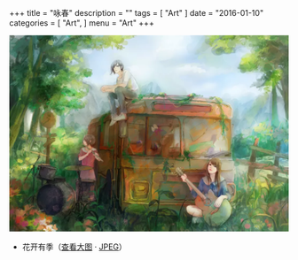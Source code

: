+++
title = "咏春"
description = ""
tags = [
    "Art"
]
date = "2016-01-10"
categories = [
    "Art",
]
menu = "Art"
+++

![请使用支持Webp的浏览器(最新版Chrome/FireFox)查看](/images/post/20160110095600.webp)
<!--more-->
* 花开有季（[查看大图](/images/post/20160110095600.webp "webp格式图片") &middot; [JPEG](/images/post/20160110095600.jpg "jpeg格式图片")）
